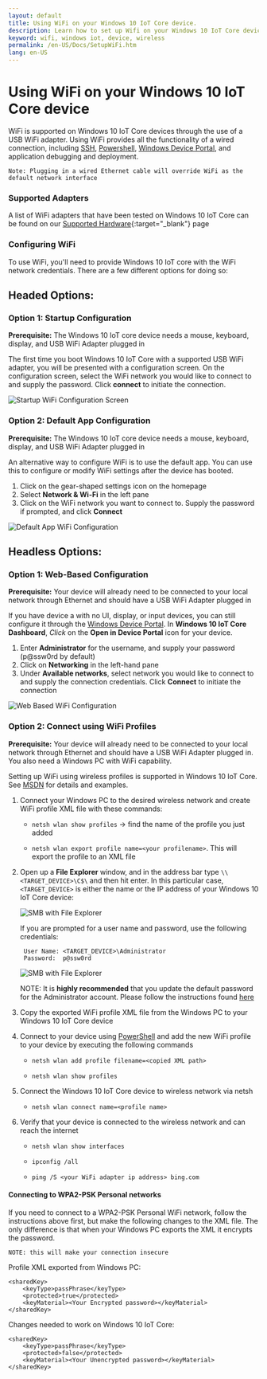 ```yaml
---
layout: default
title: Using WiFi on your Windows 10 IoT Core device.
description: Learn how to set up Wifi on your Windows 10 IoT Core device.
keyword: wifi, windows iot, device, wireless
permalink: /en-US/Docs/SetupWiFi.htm
lang: en-US
---
```


# Using WiFi on your Windows 10 IoT Core device

WiFi is supported on Windows 10 IoT Core devices through the use of a USB WiFi adapter. Using WiFi provides all the functionality of a wired connection,
including [SSH]({{site.baseurl}}/{{page.lang}}/Docs/SSH.htm), [Powershell]({{site.baseurl}}/{{page.lang}}/Docs/PowerShell.htm), [Windows Device Portal]({{site.baseurl}}/{{page.lang}}/Docs/tools/DevicePortal.htm), and application debugging and deployment.

	Note: Plugging in a wired Ethernet cable will override WiFi as the default network interface

### <a name="WiFi_Devices"></a>Supported Adapters
A list of WiFi adapters that have been tested on Windows 10 IoT Core can be found on our [Supported Hardware]({{site.baseurl}}/{{page.lang}}/Docs/SupportedInterfaces.htm#WiFi-Dongles){:target="_blank"} page

### Configuring WiFi
To use WiFi, you'll need to provide Windows 10 IoT core with the WiFi network credentials. There are a few different options for doing so:

## Headed Options:

### Option 1: Startup Configuration
**Prerequisite:** The Windows 10 IoT core device needs a mouse, keyboard, display, and USB WiFi Adapter plugged in

The first time you boot Windows 10 IoT Core with a supported USB WiFi adapter, you will be presented with a configuration screen.
On the configuration screen, select the WiFi network you would like to connect to and supply the password. Click **connect** to initiate the connection.

![Startup WiFi Configuration Screen]({{site.baseurl}}/Resources/images/SetupWiFi/WiFiStartupConfig.png)

### Option 2: Default App Configuration
**Prerequisite:** The Windows 10 IoT core device needs a mouse, keyboard, display, and USB WiFi Adapter plugged in

An alternative way to configure WiFi is to use the default app. You can use this to configure or modify WiFi settings after the device has booted.

1. Click on the gear-shaped settings icon on the homepage
2. Select **Network & Wi-Fi** in the left pane
3. Click on the WiFi network you want to connect to. Supply the password if prompted, and click **Connect**

![Default App WiFi Configuration]({{site.baseurl}}/Resources/images/SetupWiFi/DefaultAppWiFiConfig.png)

## Headless Options:

### Option 1: Web-Based Configuration
**Prerequisite:** Your device will already need to be connected to your local network through Ethernet and should have a USB WiFi Adapter plugged in

If you have device a with no UI, display, or input devices, you can still configure it through the [Windows Device Portal]({{site.baseurl}}/{{page.lang}}/Docs/tools/DevicePortal.htm).
In **Windows 10 IoT Core Dashboard**, *Click* on the **Open in Device Portal** icon for your device.

<!-- This content is replicated at en-US/Docs/KitSetupRPI.md -->

1. Enter **Administrator** for the username, and supply your password (p@ssw0rd by default)
2. Click on **Networking** in the left-hand pane
3. Under **Available networks**, select network you would like to connect to and supply the connection credentials. Click **Connect** to initiate the connection

![Web Based WiFi Configuration]({{site.baseurl}}/Resources/images/SetupWiFi/WebBWiFiConfig.png)

<!-- End of Replicated Content -->


### Option 2: Connect using WiFi Profiles

**Prerequisite:** Your device will already need to be connected to your local network through Ethernet and should have a USB WiFi Adapter plugged in. You also need a Windows PC with WiFi capability.

Setting up WiFi using wireless profiles is supported in Windows 10 IoT Core. See [MSDN](https://msdn.microsoft.com/en-us/library/windows/desktop/aa369853) for details and examples.

1. Connect your Windows PC to the desired wireless network and create WiFi profile XML file with these commands:

    * `netsh wlan show profiles` -> find the name of the profile you just added

    * `netsh wlan export profile name=<your profilename>`. This will export the profile to an XML file

2. Open up a **File Explorer** window, and in the address bar type `\\<TARGET_DEVICE>\C$\` and then hit enter.  In this particular case, `<TARGET_DEVICE>` is either the name or the IP address of your Windows 10 IoT Core device:

    ![SMB with File Explorer]({{site.baseurl}}/Resources/images/DriverLab/smb1.png)

    If you are prompted for a user name and password, use the following credentials:

        User Name: <TARGET_DEVICE>\Administrator
        Password:  p@ssw0rd

    ![SMB with File Explorer]({{site.baseurl}}/Resources/images/DriverLab/cred1.png)

    NOTE: It is **highly recommended** that you update the default password for the Administrator account.  Please follow the instructions found [here]({{site.baseurl}}/{{page.lang}}/Docs/PowerShell.htm)

3. Copy the exported WiFi profile XML file from the Windows PC to your Windows 10 IoT Core device

4. Connect to your device using [PowerShell]({{site.baseurl}}/{{page.lang}}/Docs/PowerShell.htm) and add the new WiFi profile to your device by executing the following commands

    * `netsh wlan add profile filename=<copied XML path>`

    * `netsh wlan show profiles`

5. Connect the Windows 10 IoT Core device to wireless network via netsh

    * `netsh wlan connect name=<profile name>`

6. Verify that your device is connected to the wireless network and can reach the internet

    * `netsh wlan show interfaces`

    * `ipconfig /all`

    * `ping /S <your WiFi adapter ip address> bing.com`


#### Connecting to WPA2-PSK Personal networks

If you need to connect to a WPA2-PSK Personal WiFi network, follow the instructions above first, but make the following changes to the XML file. The only difference is that when your Windows PC exports the XML it encrypts the password.

    NOTE: this will make your connection insecure

Profile XML exported from Windows PC:

    <sharedKey>
        <keyType>passPhrase</keyType>
        <protected>true</protected>
        <keyMaterial><Your Encrypted password></keyMaterial>
    </sharedKey>


Changes needed to work on Windows 10 IoT Core:

    <sharedKey>
        <keyType>passPhrase</keyType>
        <protected>false</protected>
        <keyMaterial><Your Unencrypted password></keyMaterial>
    </sharedKey>
